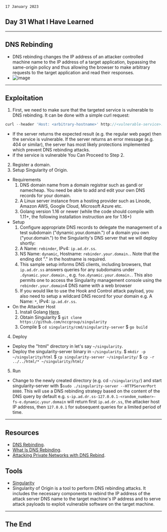 `17 January 2023`
## **Day 31 What I Have Learned**
***
## **DNS Rebinding**
- DNS rebinding changes the IP address of an attacker controlled machine name to the IP address of a target application, bypassing the same-origin policy and thus allowing the browser to make arbitrary requests to the target application and read their responses.
- ![image](https://unit42.paloaltonetworks.com/wp-content/uploads/2021/08/word-image-62.png)
***
## **Exploitation**
1. First, we need to make sure that the targeted service is vulnerable to DNS rebinding. It can be done with a simple curl request:

``` js
curl --header 'Host: <arbitrary-hostname>' http://<vulnerable-service>:8080
```
- If the server returns the expected result (e.g. the regular web page) then the service is vulnerable. If the server returns an error message (e.g. 404 or similar), the server has most likely protections implemented which prevent DNS rebinding attacks.
- if the service is vulnerable You Can Proceed to Step 2.
2. Register a domain.
3. Setup Singularity of Origin.
- Requirements
  1.  DNS domain name from a domain registrar such as gandi or namecheap. You need be able to add and edit your own DNS records for your domain.
  2. A Linux server instance from a hosting provider such as Linode, Amazon AWS, Google Cloud, Microsoft Azure etc.
  3. Golang version 1.16 or newer (while the code should compile with 1.11+, the following installation instruction are for 1.16+)
- Setup
  1. Configure appropriate DNS records to delegate the management of a test subdomain ("dynamic.your.domain.") of a domain you own ("your.domain.") to the Singularity's DNS server that we will deploy shortly:
  2. A Name: `rebinder`, IPv4: `ip.ad.dr.ss`.
  3. NS Name: `dynamic`, Hostname: `rebinder.your.domain.`. Note that the ending dot "." in the hostname is required.
  4. This sample setup informs DNS clients, including browsers, that `ip.ad.dr.ss` answers queries for any subdomains under `.dynamic.your.domain.`, e.g. `foo.dynamic.your.domain.`. This also permits one to access the Singularity management console using the `rebinder.your.domain`4 DNS name with a web browser
  5. If you would like to use the Hook and Control attack payload, you also need to setup a wildcard DNS record for your domain e.g. A Name: `*`, IPv4: `ip.ad.dr.ss`.
- On the Attacker Host
  1. Install Golang [Here](https://golang.org/doc/install).
  2. Obtain Singularity
  $ `git clone https://github.com/nccgroup/singularity`
  3. Compile
  $ `cd singularity/cmd/singularity-server`
 $ `go build`
 4. Deploy
 - Deploy the "html" directory in let's say `~/singularity`.
 - Deploy the singularity-server binary in `~/singularity`.
  $ `mkdir -p ~/singularity/html`
 $ `cp singularity-server ~/singularity/`
 $ `cp -r ../../html/* ~/singularity/html/`
5. Run
- Change to the newly created directory (e.g. cd `~/singularity/`) and start singularity-server with $`sudo ./singularity-server --HTTPServerPort  8080`. This will use a DNS rebinding strategy based on the content of the DNS query by default e.g. `s-ip.ad.dr.ss-127.0.0.1-<random_number>-fs-e.dynamic.your.domain` will return first `ip.ad.dr.ss`, the attacker host IP address, then `127.0.0.1` for subsequent queries for a limited period of time.
***
## **Resources**
- [DNS Rebinding](https://unit42.paloaltonetworks.com/dns-rebinding/).
- [What Is DNS Rebinding](https://www.paloaltonetworks.com/cyberpedia/what-is-dns-rebinding).
- [Attacking Private Networks with DNS Rebind](https://medium.com/@brannondorsey/attacking-private-networks-from-the-internet-with-dns-rebinding-ea7098a2d325).
## **Tools**
- [Singularity](http://rebind.it/singularity.html)
- Singularity of Origin is a tool to perform DNS rebinding attacks. It includes the necessary components to rebind the IP address of the attack server DNS name to the target machine's IP address and to serve attack payloads to exploit vulnerable software on the target machine.
***
## **The End**
